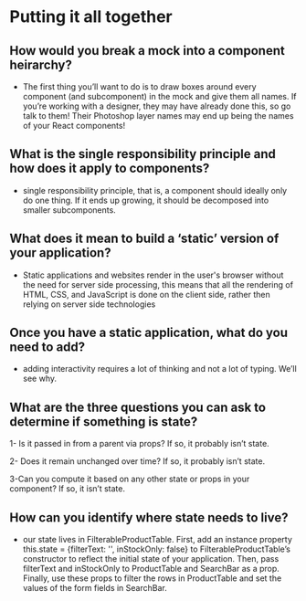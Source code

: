 # Putting it all together

## How would you break a mock into a component heirarchy?

- The first thing you’ll want to do is to draw boxes around every component (and subcomponent) in the mock and give them all names. If you’re working with a designer, they may have already done this, so go talk to them! Their Photoshop layer names may end up being the names of your React components!

## What is the single responsibility principle and how does it apply to components?

- single responsibility principle, that is, a component should ideally only do one thing. If it ends up growing, it should be decomposed into smaller subcomponents.

## What does it mean to build a ‘static’ version of your application?

- Static applications and websites render in the user's browser without the need for server side processing, this means that all the rendering of HTML, CSS, and JavaScript is done on the client side, rather then relying on server side technologies

## Once you have a static application, what do you need to add?

- adding interactivity requires a lot of thinking and not a lot of typing. We’ll see why.

## What are the three questions you can ask to determine if something is state?

1- Is it passed in from a parent via props? If so, it probably isn’t state.

2- Does it remain unchanged over time? If so, it probably isn’t state.

3-Can you compute it based on any other state or props in your component? If so, it isn’t state.

## How can you identify where state needs to live?

- our state lives in FilterableProductTable. First, add an instance property this.state = {filterText: '', inStockOnly: false} to FilterableProductTable’s constructor to reflect the initial state of your application. Then, pass filterText and inStockOnly to ProductTable and SearchBar as a prop. Finally, use these props to filter the rows in ProductTable and set the values of the form fields in SearchBar.
